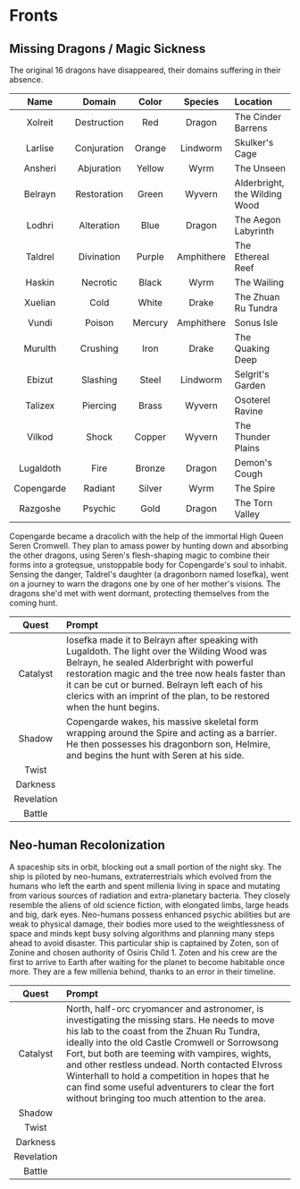 # Fronts

## Missing Dragons / Magic Sickness
The original 16 dragons have disappeared, their domains suffering in their absence.

| Name | Domain | Color | Species | Location |
|:---:|:---:|:---:|:---:|:--- |
| Xolreit | Destruction | Red | Dragon | The Cinder Barrens |
| Larlise | Conjuration | Orange | Lindworm | Skulker's Cage |
| Ansheri | Abjuration | Yellow | Wyrm | The Unseen |
| Belrayn | Restoration | Green | Wyvern | Alderbright, the Wilding Wood |
| Lodhri | Alteration | Blue | Dragon | The Aegon Labyrinth |
| Taldrel | Divination | Purple | Amphithere | The Ethereal Reef |
| Haskin | Necrotic | Black | Wyrm | The Wailing |
| Xuelian | Cold | White | Drake | The Zhuan Ru Tundra |
| Vundi | Poison | Mercury | Amphithere | Sonus Isle |
| Murulth | Crushing | Iron | Drake | The Quaking Deep |
| Ebizut | Slashing | Steel | Lindworm | Selgrit's Garden |
| Talizex | Piercing | Brass | Wyvern | Osoterel Ravine |
| Vilkod | Shock | Copper | Wyvern | The Thunder Plains |
| Lugaldoth | Fire | Bronze | Dragon | Demon's Cough |
| Copengarde | Radiant | Silver | Wyrm | The Spire |
| Razgoshe | Psychic | Gold | Dragon | The Torn Valley |

Copengarde became a dracolich with the help of the immortal High Queen Seren Cromwell. They plan to amass power by hunting down and absorbing the other dragons, using Seren's flesh-shaping magic to combine their forms into a groteqsue, unstoppable body for Copengarde's soul to inhabit. Sensing the danger, Taldrel's daughter (a dragonborn named Iosefka), went on a journey to warn the dragons one by one of her mother's visions. The dragons she'd met with went dormant, protecting themselves from the coming hunt.

| Quest | Prompt |
|:---:|:--- |
| Catalyst | Iosefka made it to Belrayn after speaking with Lugaldoth. The light over the Wilding Wood was Belrayn, he sealed Alderbright with powerful restoration magic and the tree now heals faster than it can be cut or burned. Belrayn left each of his clerics with an imprint of the plan, to be restored when the hunt begins. |
| Shadow | Copengarde wakes, his massive skeletal form wrapping around the Spire and acting as a barrier. He then possesses his dragonborn son, Helmire, and begins the hunt with Seren at his side. |
| Twist |  |
| Darkness |  |
| Revelation |  |
| Battle |  |

## Neo-human Recolonization
A spaceship sits in orbit, blocking out a small portion of the night sky. The ship is piloted by neo-humans, extraterrestrials which evolved from the humans who left the earth and spent millenia living in space and mutating from various sources of radiation and extra-planetary bacteria. They closely resemble the aliens of old science fiction, with elongated limbs, large heads and big, dark eyes. Neo-humans possess enhanced psychic abilities but are weak to physical damage, their bodies more used to the weightlessness of space and minds kept busy solving algorithms and planning many steps ahead to avoid disaster. This particular ship is captained by Zoten, son of Zonine and chosen authority of Osiris Child 1. Zoten and his crew are the first to arrive to Earth after waiting for the planet to become habitable once more. They are a few millenia behind, thanks to an error in their timeline.

| Quest | Prompt |
|:---:|:--- |
| Catalyst | North, half-orc cryomancer and astronomer, is investigating the missing stars. He needs to move his lab to the coast from the Zhuan Ru Tundra, ideally into the old Castle Cromwell or Sorrowsong Fort, but both are teeming with vampires, wights, and other restless undead. North contacted Elvross Winterhall to hold a competition in hopes that he can find some useful adventurers to clear the fort without bringing too much attention to the area. |
| Shadow |  |
| Twist |  |
| Darkness |  |
| Revelation |  |
| Battle |  |
